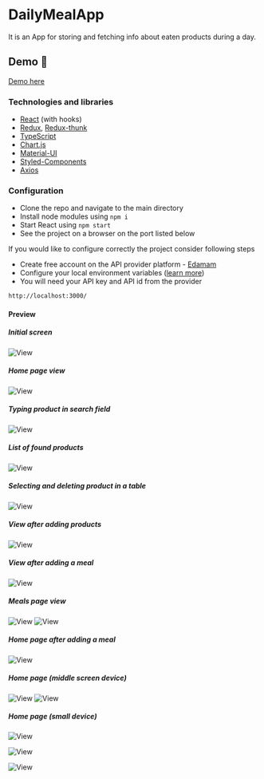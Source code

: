 # DailyMealApp

It is an App for storing and fetching info about eaten products during a day.

## Demo :rocket:

[Demo here](https://lukaszrej.github.io/DailyMealApp/)

### Technologies and libraries

- [React](https://reactjs.org/) (with hooks)
- [Redux](https://redux.js.org/), [Redux-thunk](https://github.com/reduxjs/redux-thunk)
- [TypeScript](https://www.typescriptlang.org/)
- [Chart.js](https://www.chartjs.org/)
- [Material-UI](https://material-ui.com/)
- [Styled-Components](https://styled-components.com/)
- [Axios](https://github.com/axios/axios)

### Configuration

- Clone the repo and navigate to the main directory
- Install node modules using ```npm i```
- Start React using ```npm start```
- See the project on a browser on the port listed below

If you would like to configure correctly the project consider following steps

- Create free account on the API provider platform - [Edamam](https://developer.edamam.com/)
- Configure your local environment variables ([learn more](https://create-react-app.dev/docs/adding-custom-environment-variables/))
- You will need your API key and API id from the provider

```sh
http://localhost:3000/
```

#### Preview

##### Initial screen

![View](./assets/view001.png "Initial screen")

##### Home page view

![View](./assets/view002.png "Home page")

##### Typing product in search field

![View](./assets/view003.png "Typing product in search field")

##### List of found products

![View](./assets/view004.png "List of found products")

##### Selecting and deleting product in a table

![View](./assets/view005.png "Selecting and deleting product in a table")

##### View after adding products

![View](./assets/view006.png "View after adding products")

##### View after adding a meal

![View](./assets/view007.png "View after adding a meal")

##### Meals page view

![View](./assets/view008.png "Meal page view")
![View](./assets/view009.png "Meal page view")

##### Home page after adding a meal

![View](./assets/view010.png "Home page after adding a meal")

##### Home page (middle screen device)

![View](./assets/view011.png "Home page (middle screen device)")
![View](./assets/view012.png "Home page (middle screen device)")

##### Home page (small device)

![View](./assets/view013.png "Home page (small device)")

![View](./assets/view014.png "Home page with open menu (small device)")

![View](./assets/view015.png "Home page with open menu (small device)")
